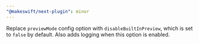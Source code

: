 ```yaml
---
"@makeswift/next-plugin": minor
---
```


Replace `previewMode` config option with `disableBuiltInPreview`, which is set to `false` by default. Also adds logging when this option is enabled.
